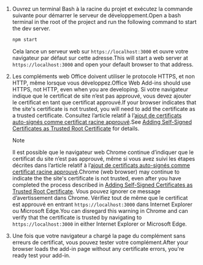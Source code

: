 1. <span data-ttu-id="076a5-101">Ouvrez un terminal Bash à la racine du projet et exécutez la commande suivante pour démarrer le serveur de développement.</span><span class="sxs-lookup"><span data-stu-id="076a5-101">Open a bash terminal in the root of the project and run the following command to start the dev server.</span></span>

    ```bash
    npm start
    ```

    <span data-ttu-id="076a5-102">Cela lance un serveur web sur `https://localhost:3000` et ouvre votre navigateur par défaut sur cette adresse.</span><span class="sxs-lookup"><span data-stu-id="076a5-102">This will start a web server at `https://localhost:3000` and open your default browser to that address.</span></span>

2. <span data-ttu-id="076a5-103">Les compléments web Office doivent utiliser le protocole HTTPS, et non HTTP, même lorsque vous développez.</span><span class="sxs-lookup"><span data-stu-id="076a5-103">Office Web Add-ins should use HTTPS, not HTTP, even when you are developing.</span></span> <span data-ttu-id="076a5-104">Si votre navigateur indique que le certificat de site n’est pas approuvé, vous devez ajouter le certificat en tant que certificat approuvé.</span><span class="sxs-lookup"><span data-stu-id="076a5-104">If your browser indicates that the site's certificate is not trusted, you will need to add the certificate as a trusted certificate.</span></span> <span data-ttu-id="076a5-105">Consultez l’article relatif à l’[ajout de certificats auto-signés comme certificat racine approuvé](https://github.com/OfficeDev/generator-office/blob/master/src/docs/ssl.md).</span><span class="sxs-lookup"><span data-stu-id="076a5-105">See [Adding Self-Signed Certificates as Trusted Root Certificate](https://github.com/OfficeDev/generator-office/blob/master/src/docs/ssl.md) for details.</span></span>

    > [!NOTE]
    > <span data-ttu-id="076a5-106">Il est possible que le navigateur web Chrome continue d’indiquer que le certificat du site n’est pas approuvé, même si vous avez suivi les étapes décrites dans l’article relatif à l’[ajout de certificats auto-signés comme certificat racine approuvé](https://github.com/OfficeDev/generator-office/blob/master/src/docs/ssl.md).</span><span class="sxs-lookup"><span data-stu-id="076a5-106">Chrome (web browser) may continue to indicate the the site's certificate is not trusted, even after you have completed the process described in [Adding Self-Signed Certificates as Trusted Root Certificate](https://github.com/OfficeDev/generator-office/blob/master/src/docs/ssl.md).</span></span> <span data-ttu-id="076a5-107">Vous pouvez ignorer ce message d’avertissement dans Chrome. Vérifiez tout de même que le certificat est approuvé en entrant `https://localhost:3000` dans Internet Explorer ou Microsoft Edge.</span><span class="sxs-lookup"><span data-stu-id="076a5-107">You can disregard this warning in Chrome and can verify that the certificate is trusted by navigating to `https://localhost:3000` in either Internet Explorer or Microsoft Edge.</span></span> 

3. <span data-ttu-id="076a5-108">Une fois que votre navigateur a chargé la page du complément sans erreurs de certificat, vous pouvez tester votre complément.</span><span class="sxs-lookup"><span data-stu-id="076a5-108">After your browser loads the add-in page without any certificate errors, you're ready test your add-in.</span></span> 
